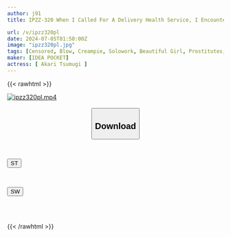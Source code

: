 ```yaml
---
author: j91
title: IPZZ-320 When I Called For A Delivery Health Service, I Encountered A Very Serious Office Lady From The Accounting Department Who Always Turned Back The Receipt! "I Can't Write This Off As An Expense." She Let Me Have Sex With Her Raw, And We Became Super Hot Sex Friends At Home And At Work! Tsumugi Akari

url: /v/ipzz320pl
date: 2024-07-05T01:50:00Z
image: "ipzz320pl.jpg"
tags: [Censored, Blow, Creampie, Solowork, Beautiful Girl, Prostitutes, Tsundere	]
maker: [IDEA POCKET]
actress: [ Akari Tsumugi ]
---
```



{{< rawhtml >}}

<div class="video" data-videoid="bKJemA0Ob2UPZ2A">
    <a href="javascript:;">
        <img src="/v/ipzz320pl/ipzz320pl.jpg" width="WIDTH" height="HEIGHT" alt="ipzz320pl.mp4" loading="lazy">
    </a>
</div>

<script type="text/javascript" src="https://j91.asia/asset/on-demand-st.js"></script>

<br>
  <link rel="stylesheet" href="https://j91.asia/asset/bs5.css">
  
  <center>
  <button class="btn btn-primary" type="button" data-bs-toggle="collapse" data-bs-target=".multi-collapse" aria-expanded="false" aria-controls="multiCollapseExample1 multiCollapseExample2"><h2>Download</h2></button></center>
</p>
<div class="row">
  <div class="col">
    <div class="collapse multi-collapse" id="multiCollapseExample1">
      <div class="card card-body">
	      	      <br>
<div class="buttons">  
<p><a href="/v/ipzz320pl/st.html" target="_blank"><button class="btn-hover color-3"><i class="fa fa-download"></i> ST</button></a></p></div>
    </div>
  </div>
</div>
  <div class="col">
    <div class="collapse multi-collapse" id="multiCollapseExample2">
      <div class="card card-body">
	      <br>
<div class="buttons">
<p><a href="/v/ipzz320pl/sw.html" target="_blank"><button class="btn-hover color-2"><i class="fa fa-download"></i> SW</button></a></p></div>
<br><br>
      </div>
    </div>
  </div>
</div>

{{< /rawhtml >}}